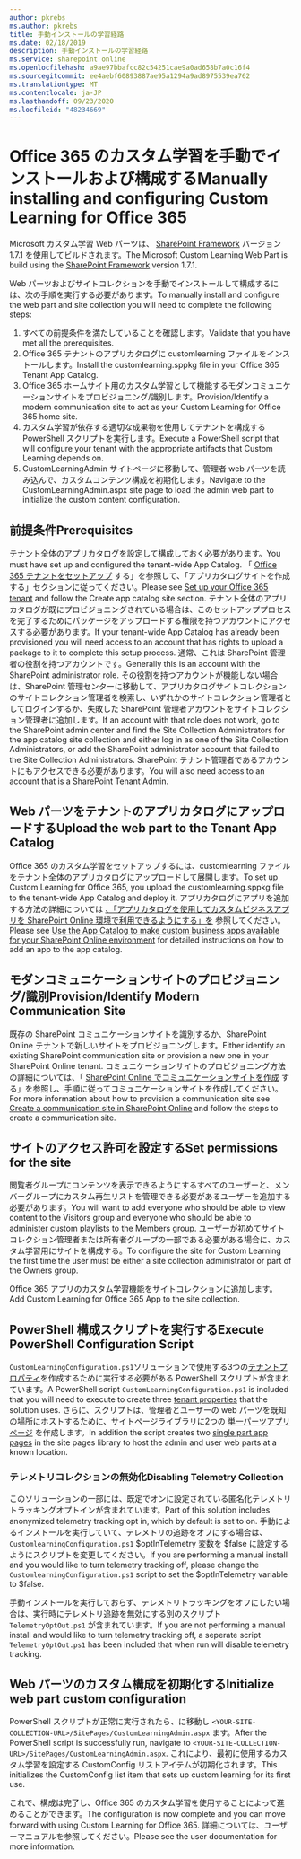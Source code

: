 ```yaml
---
author: pkrebs
ms.author: pkrebs
title: 手動インストールの学習経路
ms.date: 02/18/2019
description: 手動インストールの学習経路
ms.service: sharepoint online
ms.openlocfilehash: a9ae97bbafcc82c54251cae9a0ad658b7a0c16f4
ms.sourcegitcommit: ee4aebf60893887ae95a1294a9ad8975539ea762
ms.translationtype: MT
ms.contentlocale: ja-JP
ms.lasthandoff: 09/23/2020
ms.locfileid: "48234669"
---
```

# <a name="manually-installing-and-configuring-custom-learning-for-office-365"></a><span data-ttu-id="5ac83-103">Office 365 のカスタム学習を手動でインストールおよび構成する</span><span class="sxs-lookup"><span data-stu-id="5ac83-103">Manually installing and configuring Custom Learning for Office 365</span></span>

<span data-ttu-id="5ac83-104">Microsoft カスタム学習 Web パーツは、 [SharePoint Framework](https://docs.microsoft.com/sharepoint/dev/spfx/sharepoint-framework-overview) バージョン1.7.1 を使用してビルドされます。</span><span class="sxs-lookup"><span data-stu-id="5ac83-104">The Microsoft Custom Learning Web Part is build using the [SharePoint Framework](https://docs.microsoft.com/sharepoint/dev/spfx/sharepoint-framework-overview) version 1.7.1.</span></span>

<span data-ttu-id="5ac83-105">Web パーツおよびサイトコレクションを手動でインストールして構成するには、次の手順を実行する必要があります。</span><span class="sxs-lookup"><span data-stu-id="5ac83-105">To manually install and configure the web part and site collection you will need to complete the following steps:</span></span>

1. <span data-ttu-id="5ac83-106">すべての前提条件を満たしていることを確認します。</span><span class="sxs-lookup"><span data-stu-id="5ac83-106">Validate that you have met all the prerequisites.</span></span>
1. <span data-ttu-id="5ac83-107">Office 365 テナントのアプリカタログに customlearning ファイルをインストールします。</span><span class="sxs-lookup"><span data-stu-id="5ac83-107">Install the customlearning.sppkg file in your Office 365 Tenant App Catalog.</span></span>
1. <span data-ttu-id="5ac83-108">Office 365 ホームサイト用のカスタム学習として機能するモダンコミュニケーションサイトをプロビジョニング/識別します。</span><span class="sxs-lookup"><span data-stu-id="5ac83-108">Provision/Identify a modern communication site to act as your Custom Learning for Office 365 home site.</span></span>
1. <span data-ttu-id="5ac83-109">カスタム学習が依存する適切な成果物を使用してテナントを構成する PowerShell スクリプトを実行します。</span><span class="sxs-lookup"><span data-stu-id="5ac83-109">Execute a PowerShell script that will configure your tenant with the appropriate artifacts that Custom Learning depends on.</span></span>
1. <span data-ttu-id="5ac83-110">CustomLearningAdmin サイトページに移動して、管理者 web パーツを読み込んで、カスタムコンテンツ構成を初期化します。</span><span class="sxs-lookup"><span data-stu-id="5ac83-110">Navigate to the CustomLearningAdmin.aspx site page to load the admin web part to initialize the custom content configuration.</span></span>

## <a name="prerequisites"></a><span data-ttu-id="5ac83-111">前提条件</span><span class="sxs-lookup"><span data-stu-id="5ac83-111">Prerequisites</span></span>

<span data-ttu-id="5ac83-112">テナント全体のアプリカタログを設定して構成しておく必要があります。</span><span class="sxs-lookup"><span data-stu-id="5ac83-112">You must have set up and configured the tenant-wide App Catalog.</span></span> <span data-ttu-id="5ac83-113">「 [Office 365 テナントをセットアップ](https://docs.microsoft.com/sharepoint/dev/spfx/set-up-your-developer-tenant#create-app-catalog-site) する」を参照して、「アプリカタログサイトを作成する」セクションに従ってください。</span><span class="sxs-lookup"><span data-stu-id="5ac83-113">Please see [Set up your Office 365 tenant](https://docs.microsoft.com/sharepoint/dev/spfx/set-up-your-developer-tenant#create-app-catalog-site) and follow the Create app catalog site section.</span></span> <span data-ttu-id="5ac83-114">テナント全体のアプリカタログが既にプロビジョニングされている場合は、このセットアッププロセスを完了するためにパッケージをアップロードする権限を持つアカウントにアクセスする必要があります。</span><span class="sxs-lookup"><span data-stu-id="5ac83-114">If your tenant-wide App Catalog has already been provisioned you will need access to an account that has rights to upload a package to it to complete this setup process.</span></span> <span data-ttu-id="5ac83-115">通常、これは SharePoint 管理者の役割を持つアカウントです。</span><span class="sxs-lookup"><span data-stu-id="5ac83-115">Generally this is an account with the SharePoint administrator role.</span></span> <span data-ttu-id="5ac83-116">その役割を持つアカウントが機能しない場合は、SharePoint 管理センターに移動して、アプリカタログサイトコレクションのサイトコレクション管理者を検索し、いずれかのサイトコレクション管理者としてログインするか、失敗した SharePoint 管理者アカウントをサイトコレクション管理者に追加します。</span><span class="sxs-lookup"><span data-stu-id="5ac83-116">If an account with that role does not work, go to the SharePoint admin center and find the Site Collection Administrators for the app catalog site collection and either log in as one of the Site Collection Administrators, or add the SharePoint administrator account that failed to the Site Collection Administrators.</span></span> <span data-ttu-id="5ac83-117">SharePoint テナント管理者であるアカウントにもアクセスできる必要があります。</span><span class="sxs-lookup"><span data-stu-id="5ac83-117">You will also need access to an account that is a SharePoint Tenant Admin.</span></span>

## <a name="upload-the-web-part-to-the-tenant-app-catalog"></a><span data-ttu-id="5ac83-118">Web パーツをテナントのアプリカタログにアップロードする</span><span class="sxs-lookup"><span data-stu-id="5ac83-118">Upload the web part to the Tenant App Catalog</span></span>

<span data-ttu-id="5ac83-119">Office 365 のカスタム学習をセットアップするには、customlearning ファイルをテナント全体のアプリカタログにアップロードして展開します。</span><span class="sxs-lookup"><span data-stu-id="5ac83-119">To set up Custom Learning for Office 365, you upload the customlearning.sppkg file to the tenant-wide App Catalog and deploy it.</span></span> <span data-ttu-id="5ac83-120">アプリカタログにアプリを追加する方法の詳細については [、「アプリカタログを使用してカスタムビジネスアプリを SharePoint Online 環境で利用できるようにする」を](https://docs.microsoft.com/sharepoint/use-app-catalog) 参照してください。</span><span class="sxs-lookup"><span data-stu-id="5ac83-120">Please see [Use the App Catalog to make custom business apps available for your SharePoint Online environment](https://docs.microsoft.com/sharepoint/use-app-catalog) for detailed instructions on how to add an app to the app catalog.</span></span>

## <a name="provisionidentify-modern-communication-site"></a><span data-ttu-id="5ac83-121">モダンコミュニケーションサイトのプロビジョニング/識別</span><span class="sxs-lookup"><span data-stu-id="5ac83-121">Provision/Identify Modern Communication Site</span></span>

<span data-ttu-id="5ac83-122">既存の SharePoint コミュニケーションサイトを識別するか、SharePoint Online テナントで新しいサイトをプロビジョニングします。</span><span class="sxs-lookup"><span data-stu-id="5ac83-122">Either identify an existing SharePoint communication site or provision a new one in your SharePoint Online tenant.</span></span> <span data-ttu-id="5ac83-123">コミュニケーションサイトのプロビジョニング方法の詳細については、「 [SharePoint Online でコミュニケーションサイトを作成](https://support.office.com/article/create-a-communication-site-in-sharepoint-online-7fb44b20-a72f-4d2c-9173-fc8f59ba50eb) する」を参照し、手順に従ってコミュニケーションサイトを作成してください。</span><span class="sxs-lookup"><span data-stu-id="5ac83-123">For more information about how to provision a communication site see [Create a communication site in SharePoint Online](https://support.office.com/article/create-a-communication-site-in-sharepoint-online-7fb44b20-a72f-4d2c-9173-fc8f59ba50eb) and follow the steps to create a communication site.</span></span>

## <a name="set-permissions-for-the-site"></a><span data-ttu-id="5ac83-124">サイトのアクセス許可を設定する</span><span class="sxs-lookup"><span data-stu-id="5ac83-124">Set permissions for the site</span></span>

<span data-ttu-id="5ac83-125">閲覧者グループにコンテンツを表示できるようにするすべてのユーザーと、メンバーグループにカスタム再生リストを管理できる必要があるユーザーを追加する必要があります。</span><span class="sxs-lookup"><span data-stu-id="5ac83-125">You will want to add everyone who should be able to view content to the Visitors group and everyone who should be able to administer custom playlists to the Members group.</span></span> <span data-ttu-id="5ac83-126">ユーザーが初めてサイトコレクション管理者または所有者グループの一部である必要がある場合に、カスタム学習用にサイトを構成する。</span><span class="sxs-lookup"><span data-stu-id="5ac83-126">To configure the site for Custom Learning the first time the user must be either a site collection administrator or part of the Owners group.</span></span>

<span data-ttu-id="5ac83-127">Office 365 アプリのカスタム学習機能をサイトコレクションに追加します。</span><span class="sxs-lookup"><span data-stu-id="5ac83-127">Add Custom Learning for Office 365 App to the site collection.</span></span>

## <a name="execute-powershell-configuration-script"></a><span data-ttu-id="5ac83-128">PowerShell 構成スクリプトを実行する</span><span class="sxs-lookup"><span data-stu-id="5ac83-128">Execute PowerShell Configuration Script</span></span>

<span data-ttu-id="5ac83-129">`CustomLearningConfiguration.ps1`ソリューションで使用する3つの[テナントプロパティ](https://docs.microsoft.com/sharepoint/dev/spfx/tenant-properties)を作成するために実行する必要がある PowerShell スクリプトが含まれています。</span><span class="sxs-lookup"><span data-stu-id="5ac83-129">A PowerShell script `CustomLearningConfiguration.ps1` is included that you will need to execute to create three [tenant properties](https://docs.microsoft.com/sharepoint/dev/spfx/tenant-properties) that the solution uses.</span></span> <span data-ttu-id="5ac83-130">さらに、スクリプトは、管理者とユーザーの web パーツを既知の場所にホストするために、サイトページライブラリに2つの [単一パーツアプリページ](https://docs.microsoft.com/sharepoint/dev/spfx/web-parts/single-part-app-pages) を作成します。</span><span class="sxs-lookup"><span data-stu-id="5ac83-130">In addition the script creates two [single part app pages](https://docs.microsoft.com/sharepoint/dev/spfx/web-parts/single-part-app-pages) in the site pages library to host the admin and user web parts at a known location.</span></span>

### <a name="disabling-telemetry-collection"></a><span data-ttu-id="5ac83-131">テレメトリコレクションの無効化</span><span class="sxs-lookup"><span data-stu-id="5ac83-131">Disabling Telemetry Collection</span></span>

<span data-ttu-id="5ac83-132">このソリューションの一部には、既定でオンに設定されている匿名化テレメトリトラッキングオプトインが含まれています。</span><span class="sxs-lookup"><span data-stu-id="5ac83-132">Part of this solution includes anonymized telemetry tracking opt in, which by default is set to on.</span></span> <span data-ttu-id="5ac83-133">手動によるインストールを実行していて、テレメトリの追跡をオフにする場合は、 `CustomlearningConfiguration.ps1` $optInTelemetry 変数を $false に設定するようにスクリプトを変更してください。</span><span class="sxs-lookup"><span data-stu-id="5ac83-133">If you are performing a manual install and you would like to turn telemetry tracking off, please change the `CustomlearningConfiguration.ps1` script to set the $optInTelemetry variable to $false.</span></span>

<span data-ttu-id="5ac83-134">手動インストールを実行しておらず、テレメトリトラッキングをオフにしたい場合は、実行時にテレメトリ追跡を無効にする別のスクリプト `TelemetryOptOut.ps1` が含まれています。</span><span class="sxs-lookup"><span data-stu-id="5ac83-134">If you are not performing a manual install and would like to turn telemetry tracking off, a seperate script `TelemetryOptOut.ps1` has been included that when run will disable telemetry tracking.</span></span>

## <a name="initialize-web-part-custom-configuration"></a><span data-ttu-id="5ac83-135">Web パーツのカスタム構成を初期化する</span><span class="sxs-lookup"><span data-stu-id="5ac83-135">Initialize web part custom configuration</span></span>

<span data-ttu-id="5ac83-136">PowerShell スクリプトが正常に実行されたら、に移動し `<YOUR-SITE-COLLECTION-URL>/SitePages/CustomLearningAdmin.aspx` ます。</span><span class="sxs-lookup"><span data-stu-id="5ac83-136">After the PowerShell script is successfully run, navigate to `<YOUR-SITE-COLLECTION-URL>/SitePages/CustomLearningAdmin.aspx`.</span></span> <span data-ttu-id="5ac83-137">これにより、最初に使用するカスタム学習を設定する CustomConfig リストアイテムが初期化されます。</span><span class="sxs-lookup"><span data-stu-id="5ac83-137">This initializes the CustomConfig list item that sets up custom learning for its first use.</span></span>

<span data-ttu-id="5ac83-138">これで、構成は完了し、Office 365 のカスタム学習を使用することによって進めることができます。</span><span class="sxs-lookup"><span data-stu-id="5ac83-138">The configuration is now complete and you can move forward with using Custom Learning for Office 365.</span></span> <span data-ttu-id="5ac83-139">詳細については、ユーザーマニュアルを参照してください。</span><span class="sxs-lookup"><span data-stu-id="5ac83-139">Please see the user documentation for more information.</span></span>